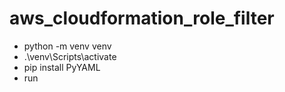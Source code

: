 # aws_cloudformation_role_filter

- python -m venv venv
- .\venv\Scripts\activate
- pip install PyYAML
- run
